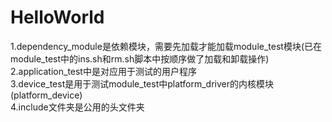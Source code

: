 # HelloWorld
1.dependency_module是依赖模块，需要先加载才能加载module_test模块(已在module_test中的ins.sh和rm.sh脚本中按顺序做了加载和卸载操作)<br>
2.application_test中是对应用于测试的用户程序<br>
3.device_test是用于测试module_test中platform_driver的内核模块(platform_device)<br>
4.include文件夹是公用的头文件夹<br>

